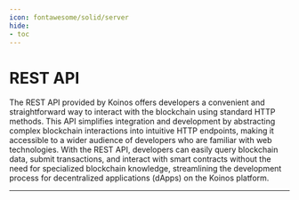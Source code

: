 ```yaml
---
icon: fontawesome/solid/server
hide:
- toc
---
```


# REST API
The REST API provided by Koinos offers developers a convenient and straightforward way to interact with the blockchain using standard HTTP methods. This API simplifies integration and development by abstracting complex blockchain interactions into intuitive HTTP endpoints, making it accessible to a wider audience of developers who are familiar with web technologies. With the REST API, developers can easily query blockchain data, submit transactions, and interact with smart contracts without the need for specialized blockchain knowledge, streamlining the development process for decentralized applications (dApps) on the Koinos platform.

---
<swagger-ui src="./swagger.json">
